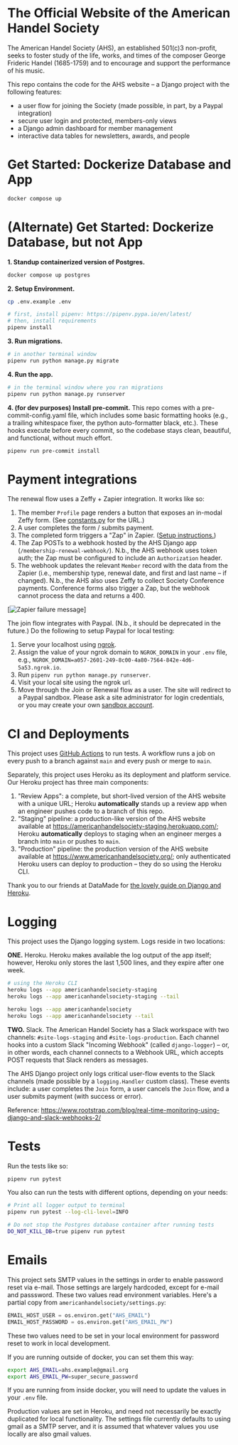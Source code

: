# The Official Website of the American Handel Society
The American Handel Society (AHS), an established 501(c)3 non-profit, seeks to foster study of the life, works, and times of the composer George Frideric Handel (1685-1759) and to encourage and support the performance of his music.

This repo contains the code for the AHS website – a Django project with the following features:

* a user flow for joining the Society (made possible, in part, by a Paypal integration)
* secure user login and protected, members-only views
* a Django admin dashboard for member management
* interactive data tables for newsletters, awards, and people
# Get Started: Dockerize Database and App

```bash
docker compose up
```

# (Alternate) Get Started: Dockerize Database, but not App

**1. Standup containerized version of Postgres.**

```bash
docker compose up postgres
```

**2. Setup Environment.**

```bash
cp .env.example .env
```

```bash
# first, install pipenv: https://pipenv.pypa.io/en/latest/
# then, install requirements
pipenv install
```

**3. Run migrations.**

```bash
# in another terminal window
pipenv run python manage.py migrate
```

**4. Run the app.**

```bash
# in the terminal window where you ran migrations
pipenv run python manage.py runserver
```

**4. (for dev purposes) Install pre-commit.** This repo comes with a pre-commit-config.yaml file, which includes some basic formatting hooks (e.g., a trailing whitespace fixer, the python auto-formatter black, etc.). These hooks execute before every commit, so the codebase stays clean, beautiful, and functional, without much effort.

```bash
pipenv run pre-commit install
```

# Payment integrations
The renewal flow uses a Zeffy + Zapier integration. It works like so:

1. The member `Profile` page renders a button that exposes an in-modal Zeffy form. (See [constants.py](https://github.com/americanhandelsociety/americanhandelsociety-members/blob/main/americanhandelsociety_app/constants.py) for the URL.)
1. A user completes the form / submits payment.
1. The completed form triggers a "Zap" in Zapier. ([Setup instructions.](https://support.zeffy.com/integrating-zeffy-with-zapier))
1. The Zap POSTs to a webhook hosted by the AHS Django app (`/membership-renewal-webhook/`). N.b., the AHS webhook uses token auth; the Zap must be configured to include an `Authorization` header.
1. The webhook updates the relevant `Member` record with the data from the Zapier (i.e., membership type, renewal date, and first and last name – if changed). N.b., the AHS also uses Zeffy to collect Society Conference payments. Conference forms also trigger a Zap, but the webhook cannot process the data and returns a 400.

[![Zapier failure message](https://github.com/[username]/[reponame]/blob/[branch]/image.jpg?raw=true)]


The join flow integrates with Paypal. (N.b., it should be deprecated in the future.) Do the following to setup Paypal for local testing:

1. Serve your localhost using [ngrok](https://ngrok.com/).
1. Assign the value of your ngrok domain to `NGROK_DOMAIN` in your `.env` file, e.g., `NGROK_DOMAIN=a057-2601-249-8c00-4a80-7564-842e-4d6-5a53.ngrok.io`.
1. Run `pipenv run python manage.py runserver`.
1. Visit your local site using the ngrok url.
1. Move through the Join or Renewal flow as a user. The site will redirect to a Paypal sandbox. Please ask a site administrator for login credentials, or you may create your own [sandbox account](https://www.sandbox.paypal.com).

# CI and Deployments
This project uses [GitHub Actions](https://docs.github.com/en/actions) to run tests. A workflow runs a job on every push to a branch against `main` and every push or merge to `main`.

Separately, this project uses Heroku as its deployment and platform service. Our Heroku project has three main components:

1. "Review Apps": a complete, but short-lived version of the AHS website with a unique URL; Heroku **automatically** stands up a review app when an engineer pushes code to a branch of this repo.
2. "Staging" pipeline: a production-like version of the AHS website available at https://americanhandelsociety-staging.herokuapp.com/; Heroku **automatically** deploys to staging when an engineer merges a branch into `main` or pushes to `main`.
3. "Production" pipeline: the production version of the AHS website available at https://www.americanhandelsociety.org/; only authenticated Heroku users can deploy to production – they do so using the Heroku CLI.

Thank you to our friends at DataMade for [the lovely guide on Django and Heroku](https://github.com/datamade/how-to/tree/main/deployment/heroku).

# Logging

This project uses the Django logging system. Logs reside in two locations:

**ONE.** Heroku. Heroku makes available the log output of the app itself; however, Heroku only stores the last 1,500 lines, and they expire after one week.

```bash
# using the Heroku CLI
heroku logs --app americanhandelsociety-staging
heroku logs --app americanhandelsociety-staging --tail

heroku logs --app americanhandelsociety
heroku logs --app americanhandelsociety --tail
```

**TWO.** Slack. The American Handel Society has a Slack workspace with two channels: `#site-logs-staging` and `#site-logs-production`. Each channel hooks into a custom Slack "Incoming Webhook" (called `django-logger`) – or, in other words, each channel connects to a Webhook URL, which accepts POST requests that Slack renders as messages.

The AHS Django project only logs critical user-flow events to the Slack channels (made possible by a `logging.Handler` custom class). These events include: a user completes the `Join` form, a user cancels the `Join` flow, and a user submits payment (with success or error).

Reference: https://www.rootstrap.com/blog/real-time-monitoring-using-django-and-slack-webhooks-2/
# Tests

Run the tests like so:

```bash
pipenv run pytest
```

You also can run the tests with different options, depending on your needs:

```bash
# Print all logger output to terminal
pipenv run pytest --log-cli-level=INFO

# Do not stop the Postgres database container after running tests
DO_NOT_KILL_DB=true pipenv run pytest
```
# Emails

This project sets SMTP values in the settings in order to enable password reset via e-mail.
Those settings are largely hardcoded, except for e-mail and passsword. These two values read environment
 variables. Here's a partial copy from `americanhandelsociety/settings.py`:

```python
EMAIL_HOST_USER = os.environ.get("AHS_EMAIL")
EMAIL_HOST_PASSWORD = os.environ.get("AHS_EMAIL_PW")
```

These two values need to be set in your local environment for password reset to work in local development.

If you are running outside of docker, you can set them this way:

```bash
export AHS_EMAIL=ahs.example@gmail.org
export AHS_EMAIL_PW=super_secure_password
```

If you are running from inside docker, you will need to update the values in your `.env` file.

Production values are set in Heroku, and need not necessarily be exactly duplicated for local functionality.
The settings file currently defaults to using gmail as a SMTP server, and it is assumed that whatever values
you use locally are also gmail values.
